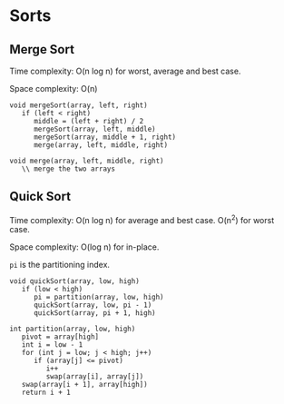 # Sorts
## Merge Sort
Time complexity: O(n log n) for worst, average and best case.

Space complexity: O(n)
```
void mergeSort(array, left, right)
   if (left < right)
      middle = (left + right) / 2
      mergeSort(array, left, middle)
      mergeSort(array, middle + 1, right)
      merge(array, left, middle, right)

void merge(array, left, middle, right)
   \\ merge the two arrays
```
## Quick Sort
Time complexity: O(n log n) for average and best case. O(n<sup>2</sup>) for worst case.

Space complexity: O(log n) for in-place.

`pi` is the partitioning index.
```
void quickSort(array, low, high)
   if (low < high)
      pi = partition(array, low, high)
      quickSort(array, low, pi - 1) 
      quickSort(array, pi + 1, high)
      
int partition(array, low, high)
   pivot = array[high]  
   int i = low - 1 
   for (int j = low; j < high; j++) 
      if (array[j] <= pivot)  
         i++ 
         swap(array[i], array[j])
   swap(array[i + 1], array[high])  
   return i + 1
```
